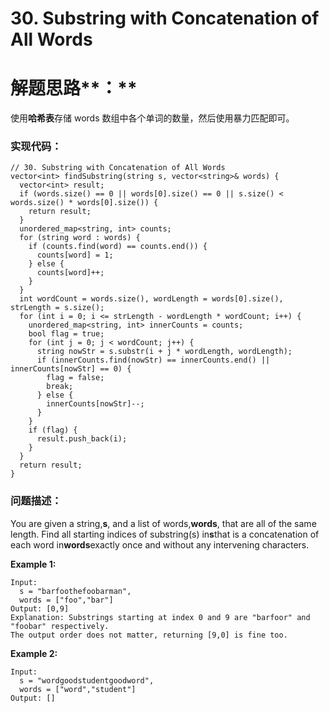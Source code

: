 # 30. Substring with Concatenation of All Words

# 解题思路**：**

使用**哈希表**存储 words 数组中各个单词的数量，然后使用暴力匹配即可。

### 实现代码：

```
// 30. Substring with Concatenation of All Words
vector<int> findSubstring(string s, vector<string>& words) {
  vector<int> result;
  if (words.size() == 0 || words[0].size() == 0 || s.size() < words.size() * words[0].size()) {
    return result;
  }
  unordered_map<string, int> counts;
  for (string word : words) {
    if (counts.find(word) == counts.end()) {
      counts[word] = 1;
    } else {
      counts[word]++;
    }
  }
  int wordCount = words.size(), wordLength = words[0].size(), strLength = s.size();
  for (int i = 0; i <= strLength - wordLength * wordCount; i++) {
    unordered_map<string, int> innerCounts = counts;
    bool flag = true;
    for (int j = 0; j < wordCount; j++) {
      string nowStr = s.substr(i + j * wordLength, wordLength);
      if (innerCounts.find(nowStr) == innerCounts.end() || innerCounts[nowStr] == 0) {
        flag = false;
        break;
      } else {
        innerCounts[nowStr]--;
      }
    }
    if (flag) {
      result.push_back(i);
    }
  }
  return result;
}
```

### 问题描述：

You are given a string,**s**, and a list of words,**words**, that are all of the same length. Find all starting indices of substring\(s\) in**s**that is a concatenation of each word in**words**exactly once and without any intervening characters.

**Example 1:**

```
Input:
  s = "barfoothefoobarman",
  words = ["foo","bar"]
Output: [0,9]
Explanation: Substrings starting at index 0 and 9 are "barfoor" and "foobar" respectively.
The output order does not matter, returning [9,0] is fine too.
```

**Example 2:**

```
Input:
  s = "wordgoodstudentgoodword",
  words = ["word","student"]
Output: []
```



